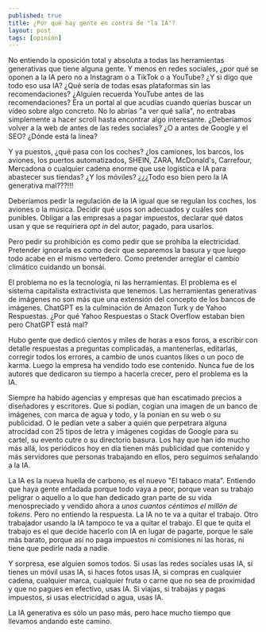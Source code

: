 ```yaml
---
published: true
title: ¿Por qué hay gente en contra de "la IA"?
layout: post
tags: [opinión]
---
```


No entiendo la oposición total y absoluta a todas las herramientas generativas que tiene alguna gente. Y menos en redes sociales, ¿por qué se oponen a la IA pero no a Instagram o a TikTok o a YouTube? ¿Y si digo que todo eso usa IA? ¿Qué sería de todas esas plataformas sin las recomendaciones? ¿Alguien recuerda YouTube antes de las recomendaciones? Era un portal al que acudías cuando querías buscar un vídeo sobre algo concreto. No lo abrías "a ver qué salía", no entrabas simplemente a hacer scroll hasta encontrar algo interesante. ¿Deberíamos volver a la web de antes de las redes sociales? ¿O a antes de Google y el SEO? ¿Dónde está la línea?

Y ya puestos, ¿qué pasa con los coches? ¿los camiones, los barcos, los aviones, los puertos automatizados, SHEIN, ZARA, McDonald's, Carrefour, Mercadona o cualquier cadena enorme que use logística e IA para abastecer sus tiendas? ¿Y los móviles? ¿¿¿Todo eso bien pero la IA generativa mal???!!!

Deberíamos pedir la regulación de la IA igual que se regulan los coches, los aviones o la música. Decidir qué usos son adecuados y cuáles son punibles. Obligar a las empresas a pagar impuestos, declarar qué datos usan y que se requiriera _opt in_ del autor, pagado, para usarlos.

Pero pedir su prohibición es como pedir que se prohíba la electricidad. Pretender ignorarla es como decir que separemos la basura y que luego todo acabe en el mismo vertedero. Como pretender arreglar el cambio climático cuidando un bonsái.

El problema no es la tecnología, ni las herramientas. El problema es el sistema capitalista extractivista que tenemos. Las herramientas generativas de imágenes no son más que una extensión del concepto de los bancos de imágenes. ChatGPT es la culminación de Amazon Turk y de Yahoo Respuestas. ¿Por qué Yahoo Respuestas o Stack Overflow estaban bien pero ChatGPT está mal?

Hubo gente que dedicó cientos y miles de horas a esos foros, a escribir con detalle respuestas a preguntas complicadas, a mantenerlas, editarlas, corregir todos los errores, a cambio de unos cuantos likes o un poco de karma. Luego la empresa ha vendido todo ese contenido. Nunca fue de los autores que dedicaron su tiempo a hacerla crecer, pero el problema es la IA.

Siempre ha habido agencias y empresas que han escatimado precios a diseñadores y escritores. Que si podían, cogían una imagen de un banco de imágenes, con marca de agua y todo, y la ponían en su web o su publicidad. O le pedían vete a saber a quién que perpetrara alguna atrocidad con 25 tipos de letra y imágenes cogidas de Google para su cartel, su evento cutre o su directorio basura. Los hay que han ido mucho más allá, los periódicos hoy en día tienen más publicidad que contenido y más servidores que personas trabajando en ellos, pero seguimos señalando a la IA.

La IA es la nueva huella de carbono, es el nuevo "El tabaco mata". Entiendo que haya gente enfadada porque todo vaya a peor, porque vean su trabajo peligrar o aquello a lo que han dedicado gran parte de su vida menospreciado y vendido ahora a _unos cuantos céntimos el millón de tokens_. Pero no entiendo la respuesta. La IA no te va a quitar el trabajo. Otro trabajador usando la IA tampoco te va a quitar el trabajo. El que te quita el trabajo es el que decide hacerlo con IA en lugar de pagarte, porque le sale más barato, porque así no paga impuestos ni comisiones ni las horas, ni tiene que pedirle nada a nadie.

Y sorpresa, ese alguien somos todos. Si usas las redes sociales usas IA, si tienes un móvil usas IA, si haces fotos usas IA, si compras en cualquier cadena, cualquier marca, cualquier fruta o carne que no sea de proximidad y que no pagues en efectivo, usas IA. Si viajas, si trabajas y pagas impuestos, si usas electricidad o agua, usas IA.

La IA generativa es sólo un paso más, pero hace mucho tiempo que llevamos andando este camino.
